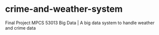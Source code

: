 # crime-and-weather-system
Final Project MPCS 53013 Big Data | A big data system to handle weather and crime data
